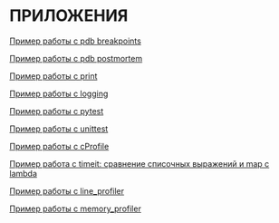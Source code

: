 # ПРИЛОЖЕНИЯ

[Пример работы с pdb breakpoints](../examples/pdb/breakpoints.py)

[Пример работы с pdb postmortem](../examples/pdb/pm.py)

[Пример работы с print](../examples/print/full.py)

[Пример работы с logging](../examples/logging/full.py)

[Пример работы с pytest](../examples/pytest/full.py)

[Пример работы с unittest](../examples/unittest/full.py)

[Пример работы с cProfile](../examples/cprofile/full.py)

[Пример работа с timeit: сравнение списочных выражений и map с lambda](../examples/timeit/list_comp.py)

[Пример работы с line_profiler](../examples/line_profiler/full.txt)

[Пример работы с memory_profiler](../examples/memory_profiler/full.txt)

<!-- [Пример работы с flake8] -->

<!-- [Пример конфига с настройками ruff] -->

<!-- [Пример работы с ruff] -->

<!-- [Пример конфига с настройками mypy] -->

<!-- [Пример работы с mypy] -->
